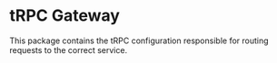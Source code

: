 # tRPC Gateway

This package contains the tRPC configuration responsible for routing requests to the correct service.

